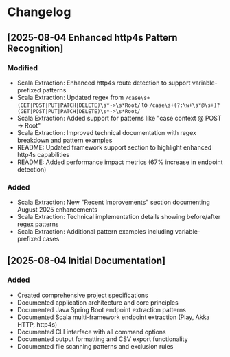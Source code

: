 # Changelog

## [2025-08-04 Enhanced http4s Pattern Recognition]
### Modified
- Scala Extraction: Enhanced http4s route detection to support variable-prefixed patterns
- Scala Extraction: Updated regex from `/case\s+(GET|POST|PUT|PATCH|DELETE)\s*->\s*Root/` to `/case\s+(?:\w+\s*@\s+)?(GET|POST|PUT|PATCH|DELETE)\s*->\s*Root/`
- Scala Extraction: Added support for patterns like "case context @ POST -> Root"
- Scala Extraction: Improved technical documentation with regex breakdown and pattern examples
- README: Updated framework support section to highlight enhanced http4s capabilities
- README: Added performance impact metrics (67% increase in endpoint detection)

### Added
- Scala Extraction: New "Recent Improvements" section documenting August 2025 enhancements
- Scala Extraction: Technical implementation details showing before/after regex patterns
- Scala Extraction: Additional pattern examples including variable-prefixed cases

## [2025-08-04 Initial Documentation]
### Added
- Created comprehensive project specifications
- Documented application architecture and core principles
- Documented Java Spring Boot endpoint extraction patterns
- Documented Scala multi-framework endpoint extraction (Play, Akka HTTP, http4s)
- Documented CLI interface with all command options
- Documented output formatting and CSV export functionality
- Documented file scanning patterns and exclusion rules